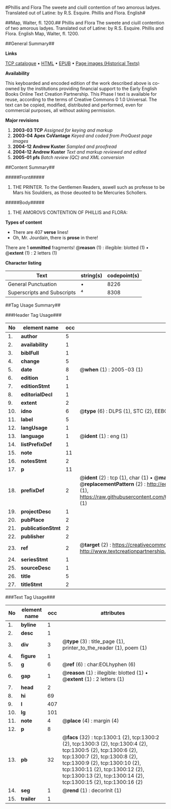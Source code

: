#Phillis and Flora The sweete and ciuill contention of two amorous ladyes. Translated out of Latine: by R.S. Esquire. Phillis and Flora. English#

##Map, Walter, fl. 1200.##
Phillis and Flora The sweete and ciuill contention of two amorous ladyes. Translated out of Latine: by R.S. Esquire.
Phillis and Flora. English
Map, Walter, fl. 1200.

##General Summary##

**Links**

[TCP catalogue](http://www.ota.ox.ac.uk/tcp/)  • 
[HTML](http://tei.it.ox.ac.uk/tcp/Texts-HTML/free/A09/A09604.html)  • 
[EPUB](http://tei.it.ox.ac.uk/tcp/Texts-EPUB/free/A09/A09604.epub) • 
[Page images (Historical Texts)](https://data.historicaltexts.jisc.ac.uk/view?pubId=eebo-99836996e&pageId=eebo-99836996e-1300-1)

**Availability**

This keyboarded and encoded edition of the
	       work described above is co-owned by the institutions
	       providing financial support to the Early English Books
	       Online Text Creation Partnership. This Phase I text is
	       available for reuse, according to the terms of Creative
	       Commons 0 1.0 Universal. The text can be copied,
	       modified, distributed and performed, even for
	       commercial purposes, all without asking permission.

**Major revisions**

1. __2003-03__ __TCP__ *Assigned for keying and markup*
1. __2003-04__ __Apex CoVantage__ *Keyed and coded from ProQuest page images*
1. __2004-12__ __Andrew Kuster__ *Sampled and proofread*
1. __2004-12__ __Andrew Kuster__ *Text and markup reviewed and edited*
1. __2005-01__ __pfs__ *Batch review (QC) and XML conversion*

##Content Summary##

#####Front#####

1. THE PRINTER. To the Gentlemen Readers, aswell such as professe to be Mars his Souldiers, as those deuoted to be Mercuries Schollers.

#####Body#####

1. THE AMOROVS CONTENTION OF PHILLIS and FLORA:

**Types of content**

  * There are 407 **verse** lines!
  * Oh, Mr. Jourdain, there is **prose** in there!

There are 1 **ommitted** fragments! 
 @__reason__ (1) : illegible: blotted (1)  •  @__extent__ (1) : 2 letters (1)

**Character listing**


|Text|string(s)|codepoint(s)|
|---|---|---|
|General Punctuation|•|8226|
|Superscripts             and Subscripts|⁴|8308|

##Tag Usage Summary##

###Header Tag Usage###

|No|element name|occ|attributes|
|---|---|---|---|
|1.|__author__|5||
|2.|__availability__|1||
|3.|__biblFull__|1||
|4.|__change__|5||
|5.|__date__|8| @__when__ (1) : 2005-03 (1)|
|6.|__edition__|1||
|7.|__editionStmt__|1||
|8.|__editorialDecl__|1||
|9.|__extent__|2||
|10.|__idno__|6| @__type__ (6) : DLPS (1), STC (2), EEBO-CITATION (1), PROQUEST (1), VID (1)|
|11.|__label__|5||
|12.|__langUsage__|1||
|13.|__language__|1| @__ident__ (1) : eng (1)|
|14.|__listPrefixDef__|1||
|15.|__note__|11||
|16.|__notesStmt__|2||
|17.|__p__|11||
|18.|__prefixDef__|2| @__ident__ (2) : tcp (1), char (1)  •  @__matchPattern__ (2) : ([0-9\-]+):([0-9IVX]+) (1), (.+) (1)  •  @__replacementPattern__ (2) : http://eebo.chadwyck.com/downloadtiff?vid=$1&page=$2 (1), https://raw.githubusercontent.com/textcreationpartnership/Texts/master/tcpchars.xml#$1 (1)|
|19.|__projectDesc__|1||
|20.|__pubPlace__|2||
|21.|__publicationStmt__|2||
|22.|__publisher__|2||
|23.|__ref__|2| @__target__ (2) : https://creativecommons.org/publicdomain/zero/1.0/ (1), http://www.textcreationpartnership.org/docs/. (1)|
|24.|__seriesStmt__|1||
|25.|__sourceDesc__|1||
|26.|__title__|5||
|27.|__titleStmt__|2||


###Text Tag Usage###

|No|element name|occ|attributes|
|---|---|---|---|
|1.|__byline__|1||
|2.|__desc__|1||
|3.|__div__|3| @__type__ (3) : title_page (1), printer_to_the_reader (1), poem (1)|
|4.|__figure__|1||
|5.|__g__|6| @__ref__ (6) : char:EOLhyphen (6)|
|6.|__gap__|1| @__reason__ (1) : illegible: blotted (1)  •  @__extent__ (1) : 2 letters (1)|
|7.|__head__|2||
|8.|__hi__|69||
|9.|__l__|407||
|10.|__lg__|101||
|11.|__note__|4| @__place__ (4) : margin (4)|
|12.|__p__|8||
|13.|__pb__|32| @__facs__ (32) : tcp:1300:1 (2), tcp:1300:2 (2), tcp:1300:3 (2), tcp:1300:4 (2), tcp:1300:5 (2), tcp:1300:6 (2), tcp:1300:7 (2), tcp:1300:8 (2), tcp:1300:9 (2), tcp:1300:10 (2), tcp:1300:11 (2), tcp:1300:12 (2), tcp:1300:13 (2), tcp:1300:14 (2), tcp:1300:15 (2), tcp:1300:16 (2)|
|14.|__seg__|1| @__rend__ (1) : decorInit (1)|
|15.|__trailer__|1||
